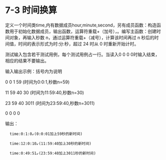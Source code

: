 # 7-3 时间换算
定义一个时间类time,内有数据成员hour,minute,second，另有成员函数：构造函数用于初始化数据成员，输出函数，运算符重载+（加号），。编写主函数：创建时间对象，再输入秒数
n，通过运算符重载+（减号），计算该时间再过 n 秒后的时间值，时间的表示形式为时:分:秒，超过 24 时从 0 时重新开始计时。

测试输入包含若干测试用例，每个测试用例占一行。当读入0 0 0 0时输入结束，相应的结果不要输出。

输入输出示例：括号内为说明

0 0 1 59 (时间为0:0:1,秒数n=59)

11 59 40 30 (时间为11:59:40,秒数n=30)

23 59 40 3011 (时间为23:59:40,秒数n=3011)

0 0 0 0

输出：

    
    
      time:0:1:0↙(0:0:01加上59秒的新时间)   
    
      time:12:0:10↙(11:59:40加上30秒的新时间)
    
      time:0:49:51↙(23:59:40加上3011秒的新时间)

